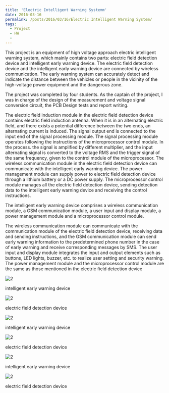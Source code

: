 ```yaml
---
title: 'Electric Intelligent Warning Systemm'
date: 2016-03-16
permalink: /posts/2016/03/16/Electric Intelligent Warning System/
tags:
  - Project
  - HW
  -  
---
```

This project is an equipment of high voltage approach electric intelligent warning system, which mainly contains two parts: electric field detection device and intelligent early warning device. The electric field detection device and the intelligent early warning device are connected by wireless communication. The early warning system can accurately detect and indicate the distance between the vehicles or people in the vicinity of the high-voltage power equipment and the dangerous zone.

The project was completed by four students. As the captain of the project, I was in charge of the design of the measurement and voltage signal conversion circuit, the PCB Design tests and report writing.

The electric field induction module in the electric field detection device contains electric field induction antenna. When it is in an alternating electric field, and there exists a potential difference between the two ends, an alternating current is induced. The signal output end is connected to the input end of the signal processing module. The signal processing module operates following the instructions of the microprocessor control module. In the process. the signal is amplified by different multiplier, and the input alternating signal is converted to the voltage RMS and the trigger signal of the same frequency, given to the control module of the microprocessor. The wireless communication module in the electric field detection device can communicate with the intelligent early warning device. The power management module can supply power to electric field detection device through a lithium battery or a DC power supply. The microprocessor control module manages all the electric field detection device, sending detection data to the intelligent early warning device and receiving the control instructions.

The intelligent early warning device comprises a wireless communication module, a GSM communication module, a user input and display module, a power management module and a microprocessor control module.

The wireless communication module can communicate with the communication module of the electric field detection device, receiving data and sending instructions, and the GSM communication module can send early warning information to the predetermined phone number in the case of early warning and receive corresponding messages by SMS. The user input and display module integrates the input and output elements such as buttons, LED lights, buzzer, etc. to realize user setting and security warning. The power management module and the microprocessor control module are the same as those mentioned in the electric field detection device

![2](http://SongyangZhang25.github.io/images/EIWS3.jpg) 


intelligent early warning device

![2](http://SongyangZhang25.github.io/images/EIWS4.jpg)

electric field detection device

![2](http://SongyangZhang25.github.io/images/EIWS1.jpg)

intelligent early warning device

![2](http://SongyangZhang25.github.io/images/EIWS2.jpg)

electric field detection device

![2](http://SongyangZhang25.github.io/images/EIWS6.png) 

intelligent early warning device

![2](http://SongyangZhang25.github.io/images/EIWS7.png)

electric field detection device
